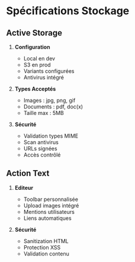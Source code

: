 # Spécifications Stockage

## Active Storage
1. **Configuration**
   - Local en dev
   - S3 en prod
   - Variants configurées
   - Antivirus intégré

2. **Types Acceptés**
   - Images : jpg, png, gif
   - Documents : pdf, doc(x)
   - Taille max : 5MB

3. **Sécurité**
   - Validation types MIME
   - Scan antivirus
   - URLs signées
   - Accès contrôlé

## Action Text
1. **Editeur**
   - Toolbar personnalisée
   - Upload images intégré
   - Mentions utilisateurs
   - Liens automatiques

2. **Sécurité**
   - Sanitization HTML
   - Protection XSS
   - Validation contenu 